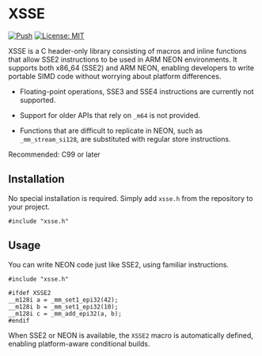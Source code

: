 # XSSE

[![Push](https://github.com/SakiTakamachi/xsse/actions/workflows/push.yml/badge.svg)](https://github.com/SakiTakamachi/xsse/actions/workflows/push.yml)
[![License: MIT](https://img.shields.io/badge/License-MIT-yellow.svg)](https://opensource.org/licenses/MIT)

XSSE is a C header-only library consisting of macros and inline functions that allow SSE2 instructions to be used in ARM NEON environments.
It supports both x86_64 (SSE2) and ARM NEON, enabling developers to write portable SIMD code without worrying about platform differences.

- Floating-point operations, SSE3 and SSE4 instructions are currently not supported.

- Support for older APIs that rely on `_m64` is not provided.

- Functions that are difficult to replicate in NEON, such as `_mm_stream_si128`, are substituted with regular store instructions.

Recommended: C99 or later

## Installation

No special installation is required.
Simply add `xsse.h` from the repository to your project.

```
#include "xsse.h"
```

## Usage

You can write NEON code just like SSE2, using familiar instructions.

```
#include "xsse.h"

#ifdef XSSE2
__m128i a = _mm_set1_epi32(42);
__m128i b = _mm_set1_epi32(10);
__m128i c = _mm_add_epi32(a, b);
#endif
```

When SSE2 or NEON is available, the `XSSE2` macro is automatically defined, enabling platform-aware conditional builds.

